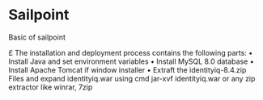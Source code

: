 # Sailpoint
Basic of sailpoint

£ The installation and deployment process contains the following parts:
• Install Java and set environment variables
• Install MySQL 8.0 database
• Install Apache Tomcat if window installer
• Extraft the identityiq-8.4.zip Files and expand identityiq.war using cmd jar-xvf identityiq.war or any zip extractor like winrar, 7zip
